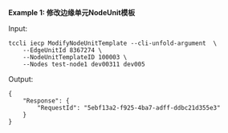 **Example 1: 修改边缘单元NodeUnit模板**



Input: 

```
tccli iecp ModifyNodeUnitTemplate --cli-unfold-argument  \
    --EdgeUnitId 8367274 \
    --NodeUnitTemplateID 100003 \
    --Nodes test-node1 dev00311 dev005
```

Output: 
```
{
    "Response": {
        "RequestId": "5ebf13a2-f925-4ba7-adff-ddbc21d355e3"
    }
}
```


